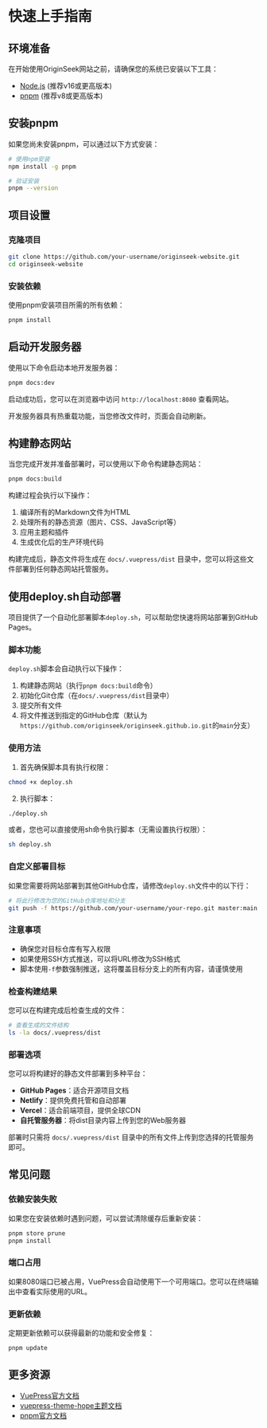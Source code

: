 # 快速上手指南

## 环境准备

在开始使用OriginSeek网站之前，请确保您的系统已安装以下工具：

- [Node.js](https://nodejs.org/) (推荐v16或更高版本)
- [pnpm](https://pnpm.io/) (推荐v8或更高版本)

## 安装pnpm

如果您尚未安装pnpm，可以通过以下方式安装：

```bash
# 使用npm安装
npm install -g pnpm

# 验证安装
pnpm --version
```

## 项目设置

### 克隆项目

```bash
git clone https://github.com/your-username/originseek-website.git
cd originseek-website
```

### 安装依赖

使用pnpm安装项目所需的所有依赖：

```bash
pnpm install
```

## 启动开发服务器

使用以下命令启动本地开发服务器：

```bash
pnpm docs:dev
```

启动成功后，您可以在浏览器中访问 `http://localhost:8080` 查看网站。

开发服务器具有热重载功能，当您修改文件时，页面会自动刷新。

## 构建静态网站

当您完成开发并准备部署时，可以使用以下命令构建静态网站：

```bash
pnpm docs:build
```

构建过程会执行以下操作：

1. 编译所有的Markdown文件为HTML
2. 处理所有的静态资源（图片、CSS、JavaScript等）
3. 应用主题和插件
4. 生成优化后的生产环境代码

构建完成后，静态文件将生成在 `docs/.vuepress/dist` 目录中，您可以将这些文件部署到任何静态网站托管服务。

## 使用deploy.sh自动部署

项目提供了一个自动化部署脚本`deploy.sh`，可以帮助您快速将网站部署到GitHub Pages。

### 脚本功能

`deploy.sh`脚本会自动执行以下操作：

1. 构建静态网站（执行`pnpm docs:build`命令）
2. 初始化Git仓库（在`docs/.vuepress/dist`目录中）
3. 提交所有文件
4. 将文件推送到指定的GitHub仓库（默认为`https://github.com/originseek/originseek.github.io.git`的`main`分支）

### 使用方法

1. 首先确保脚本具有执行权限：

```bash
chmod +x deploy.sh
```

2. 执行脚本：

```bash
./deploy.sh
```

或者，您也可以直接使用sh命令执行脚本（无需设置执行权限）：

```bash
sh deploy.sh
```

### 自定义部署目标

如果您需要将网站部署到其他GitHub仓库，请修改`deploy.sh`文件中的以下行：

```bash
# 将此行修改为您的GitHub仓库地址和分支
git push -f https://github.com/your-username/your-repo.git master:main
```

### 注意事项

- 确保您对目标仓库有写入权限
- 如果使用SSH方式推送，可以将URL修改为SSH格式
- 脚本使用`-f`参数强制推送，这将覆盖目标分支上的所有内容，请谨慎使用

### 检查构建结果

您可以在构建完成后检查生成的文件：

```bash
# 查看生成的文件结构
ls -la docs/.vuepress/dist
```

### 部署选项

您可以将构建好的静态文件部署到多种平台：

- **GitHub Pages**：适合开源项目文档
- **Netlify**：提供免费托管和自动部署
- **Vercel**：适合前端项目，提供全球CDN
- **自托管服务器**：将dist目录内容上传到您的Web服务器

部署时只需将 `docs/.vuepress/dist` 目录中的所有文件上传到您选择的托管服务即可。

## 常见问题

### 依赖安装失败

如果您在安装依赖时遇到问题，可以尝试清除缓存后重新安装：

```bash
pnpm store prune
pnpm install
```

### 端口占用

如果8080端口已被占用，VuePress会自动使用下一个可用端口。您可以在终端输出中查看实际使用的URL。

### 更新依赖

定期更新依赖可以获得最新的功能和安全修复：

```bash
pnpm update
```

## 更多资源

- [VuePress官方文档](https://v2.vuepress.vuejs.org/zh/)
- [vuepress-theme-hope主题文档](https://theme-hope.vuejs.press/zh/)
- [pnpm官方文档](https://pnpm.io/zh/)
